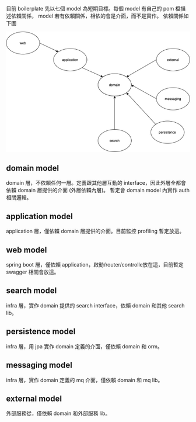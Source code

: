 目前 boilerplate 先以七個 model 為短期目標。每個 model 有自己的 pom 檔描述依賴關係，
model 若有依賴關係，相依的會是介面，而不是實作。
依賴關係如下圖

![依賴關係](images/boilerplate.png)

## domain model
domain 層，不依賴任何一層。定義跟其他層互動的 interface，因此外層全都會依賴 domain 層提供的介面 (外層依賴內層)。
暫定會 domain model 內實作 auth 相關邏輯。

## application model
application 層，僅依賴 domain 層提供的介面。目前監控 profiling 暫定放這。

## web model
spring boot 層，僅依賴 application，啟動/router/controlle放在這，目前暫定 swagger 相關會放這。

## search model
infra 層，實作 domain 提供的 search interface，依賴 domain 和其他 search lib。

## persistence model
infra 層，用 jpa 實作 domain 定義的介面，僅依賴 domain 和 orm。

## messaging model
infra 層，實作 domain 定義的 mq 介面，僅依賴 domain 和 mq lib。

## external model
外部服務從，僅依賴 domain 和外部服務 lib。